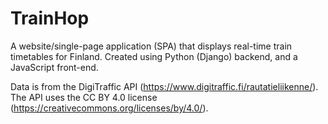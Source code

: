 # TrainHop
A website/single-page application (SPA) that displays real-time train timetables for Finland.
Created using Python (Django) backend, and a JavaScript front-end.

Data is from the DigiTraffic API (https://www.digitraffic.fi/rautatieliikenne/).
The API uses the CC BY 4.0 license (https://creativecommons.org/licenses/by/4.0/).

